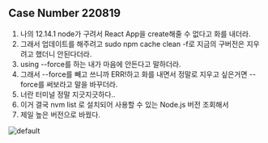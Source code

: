 ## Case Number 220819
1. 나의 12.14.1 node가 구려서 React App을 create해줄 수 없다고 화를 내더라.
2. 그래서 업데이트를 해주려고 sudo npm cache clean -f로 지금의 구버전은 지우려고 했더니 안된다더라.
3. using --force를 하는 내가 마음에 안든다고 말하더라.
4. 그래서 --force를 빼고 쓰니까 ERR!하고 화를 내면서 정말로 지우고 싶은거면  --force를 써보라고 말을 바꾸더라.
5. 너란 터미널 정말 지긋지긋하다..
6. 이거 결국 nvm list 로 설치되어 사용할 수 있는 Node.js 버전 조회해서 
7. 제일 높은 버전으로 바꿨다. 

![default](../../../Desktop/react/%EB%93%9C%EB%94%94%EC%96%B4!.png)

